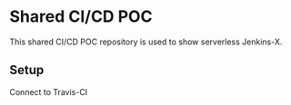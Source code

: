 # Shared CI/CD POC

This shared CI/CD POC repository is used to show serverless Jenkins-X.

## Setup

Connect to Travis-CI
